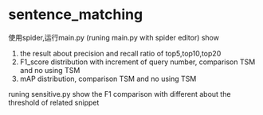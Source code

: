 # sentence_matching


使用spider,运行main.py (runing main.py with spider editor)
show
1. the result about precision and recall ratio of top5,top10,top20 
2. F1_score distribution with increment of query number, comparison TSM and no using TSM
3. mAP distribution, comparison TSM and no using TSM






runing sensitive.py
show 
the F1 comparison with different about the threshold of related snippet

